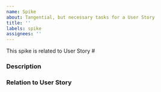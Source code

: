 ```yaml
---
name: Spike
about: Tangential, but necessary tasks for a User Story
title: ''
labels: spike
assignees: ''
---
```

This spike is related to User Story #

### Description

### Relation to User Story
